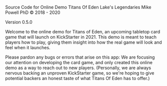 Source Code for Online Demo
Titans Of Eden
Lake's Legendaries
Mike Powell PhD
© 2018 - 2020

Version 0.5.0

Welcome to the online demo for Titans of Eden, an upcoming tabletop card game that will launch on KickStarter in 2021. This demo is meant to teach players how to play, giving them insight into how the real game will look and feel when it launches.

Please pardon any bugs or errors that arise on this app: We are focusing our attention on developing the card game, and only created this online demo as a way to reach out to new players. (Personally, we are always nervous backing an unproven KickStarter game, so we're hoping to give potential backers an honest taste of what Titans Of Eden has to offer.)
